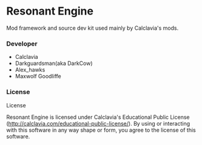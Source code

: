 Resonant Engine
======
Mod framework and source dev kit used mainly by Calclavia's mods.


### Developer
* Calclavia
* Darkguardsman(aka DarkCow)
* Alex_hawks
* Maxwolf Goodliffe


### License
License

Resonant Engine is licensed under Calclavia's Educational Public License (http://calclavia.com/educational-public-license/). By using or interacting with this software in any way shape or form, you agree to the license of this software.
